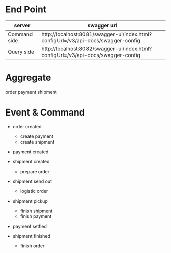 # End Point
| server       | swagger url                                                                       |
|--------------|-----------------------------------------------------------------------------------|
| Command side | http://localhost:8081/swagger-ui/index.html?configUrl=/v3/api-docs/swagger-config |
| Query side   | http://localhost:8082/swagger-ui/index.html?configUrl=/v3/api-docs/swagger-config |

# Aggregate
order
payment
shipment

# Event & Command
- order created
  - create payment 
  - create shipment

- payment created 
- shipment created
  - prepare order

- shipment send out
  - logistic order

- shipment pickup 
  - finish shipment
  - finish payment

- payment settled 
- shipment finished
  - finish order
    

